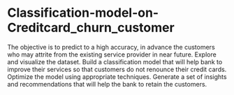# Classification-model-on-Creditcard_churn_customer
The objective is to predict to a high accuracy, in advance the customers who may attrite from the existing service provider in near future.
Explore and visualize the dataset.
Build a classification model that will help bank to improve their services so that customers do not renounce their credit cards.
Optimize the model using appropriate techniques.
Generate a set of insights and recommendations that will help the bank to retain the customers.

